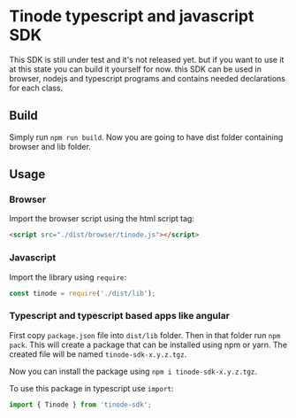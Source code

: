 # Tinode typescript and javascript SDK

This SDK is still under test and it's not released yet. but if you want to use it at this state you can build it yourself for now. this SDK can be used in browser, nodejs and typescript programs and contains needed declarations for each class.

## Build
Simply run `npm run build`. Now you are going to have dist folder containing browser and lib folder.

## Usage

### Browser
Import the browser script using the html script tag:
```html
<script src="./dist/browser/tinode.js"></script>
```

### Javascript
Import the library using `require`:
```js
const tinode = require('./dist/lib');
```

### Typescript and typescript based apps like angular
First copy `package.json` file into `dist/lib` folder. Then in that folder run `npm pack`. This will create a package that can be installed using npm or yarn. The created file will be named `tinode-sdk-x.y.z.tgz`.

Now you can install the package using `npm i tinode-sdk-x.y.z.tgz`.

To use this package in typescript use `import`:
```ts
import { Tinode } from 'tinode-sdk';
```